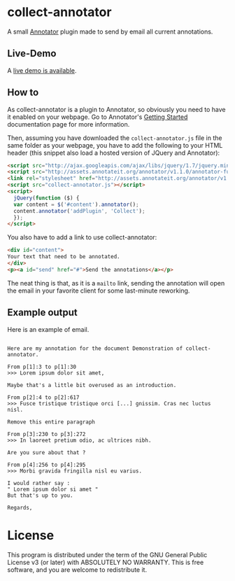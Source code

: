 # collect-annotator

A small [Annotator](http://annotatorjs.org/) plugin made to send by email all current annotations. 

## Live-Demo
A [live demo is available](http://www.eleves.ens.fr/home/doulcier/projects/collect-annotator/demo.html).

## How to

As collect-annotator is a plugin to Annotator, so obviously you need
to have it enabled on your webpage. Go to Annotator's [Getting
Started](http://docs.annotatorjs.org/en/latest/getting-started.html)
documentation page for more information.

Then, assuming you have downloaded the `collect-annotator.js` file in the same folder as your webpage, you have to add the following to your HTML header (this snippet also load a hosted version of JQuery and Annotator):

```html
<script src="http://ajax.googleapis.com/ajax/libs/jquery/1.7/jquery.min.js"></script>
<script src="http://assets.annotateit.org/annotator/v1.1.0/annotator-full.min.js"></script>
<link rel="stylesheet" href="http://assets.annotateit.org/annotator/v1.1.0/annotator.min.css">
<script src="collect-annotator.js"></script>
<script>
  jQuery(function ($) {
  var content = $('#content').annotator();
  content.annotator('addPlugin', 'Collect');
  });
</script>
```

You also have to add a link to use collect-annotator:

```html
<div id="content">
Your text that need to be annotated.
</div>
<p><a id="send" href="#">Send the annotations</a></p>	
```

The neat thing is that, as it is a `mailto` link, sending the
annotation will open the email in your favorite client for some
last-minute reworking.

## Example output

Here is an example of email. 

```Hello,

Here are my annotation for the document Demonstration of collect-annotator.

From p[1]:3 to p[1]:30
>>> Lorem ipsum dolor sit amet,

Maybe that's a little bit overused as an introduction.

From p[2]:4 to p[2]:617
>>> Fusce tristique tristique orci [...] gnissim. Cras nec luctus nisl.

Remove this entire paragraph

From p[3]:230 to p[3]:272
>>> In laoreet pretium odio, ac ultrices nibh.

Are you sure about that ?

From p[4]:256 to p[4]:295
>>> Morbi gravida fringilla nisl eu varius.

I would rather say :
" Lorem ipsum dolor si amet "
But that's up to you.

Regards,

```

# License

This program is distributed under the term of the GNU General Public
License v3 (or later) with ABSOLUTELY NO WARRANTY. This is free
software, and you are welcome to redistribute it.

